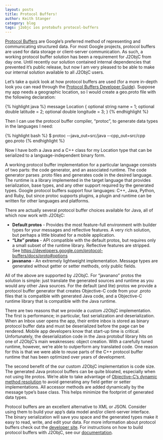 ```yaml
---
layout: posts
title: Protocol Buffers!
author: Keith Stanger
category: blog
tags: j2objc ios protobufs protocol-buffers
---
```

[Protocol Buffers](https://developers.google.com/protocol-buffers/) are Google’s preferred method of representing and communicating structured data. For most Google projects, protocol buffers are used for data storage or client-server communication. As such, a working protocol buffer solution has been a requirement for J2ObjC from day one. Until recently our solution contained internal dependencies that prevented it’s public release, but now I am very pleased to be able to make our internal solution available to all J2ObjC users.

Let’s take a quick look at how protocol buffers are used (for a more in-depth look you can read through the [Protocol Buffers Developer Guide](https://developers.google.com/protocol-buffers/docs/overview)). Suppose my app needs a geographic location, so I would create a geo.proto file with the following declaration:

{% highlight java %}
message Location {
  optional string name = 1;
  optional double latitude = 2;
  optional double longitude = 3;
  }
{% endhighlight %}

Then I can use the protocol buffer compiler, “protoc”, to generate data types in the languages I need:

{% highlight bash %}
$ protoc --java_out=src/java --cpp_out=src/cpp geo.proto
{% endhighlight %}

Now I have both a Java and a C++ class for my Location type that can be serialized to a language-independent binary form.

A working protocol buffer implementation for a particular language consists of two parts: the code generator, and an associated runtime. The code generator parses .proto files and generates code in the desired language. The runtime is a library implemented in the target language that provides serialization, base types, and any other support required by the generated types. Google protocol buffers support four languages: C++, Java, Python, and Ruby, but since protoc supports plugins, a plugin and runtime can be written for other languages and platforms.

There are actually several protocol buffer choices available for Java, all of which now work with J2ObjC:

- **Default protos** - Provides the most feature-full environment with builder types for your messages and reflective features. A very rich solution, but perhaps a little bloated for a mobile application.
- **“Lite” protos** - API compatible with the default protos, but requires only a small subset of the runtime library. Reflective features are stripped. See https://developers.google.com/protocol-buffers/docs/proto#options
- **javanano** - An extremely lightweight implementation. Message types are generated without getter or setter methods, only public fields.

All of the above are supported by J2ObjC. For “javanano” protos the solution is simple: just translate the generated sources and runtime as you would any other Java sources. For the default (and lite) protos we provide a protocol buffer generator that creates Objective-C code from your .proto files that is compatible with generated Java code, and a Objective-C runtime library that is compatible with the Java runtime.

There are two reasons that we provide a custom J2ObjC implementation. The first is performance; in particular, fast serialization and deserialization. When an Inbox user opens the app, their entire inbox is stored as binary protocol buffer data and must be deserialized before the page can be rendered. Mobile app developers know that start-up time is critical. Unfortunately, the deserialization code in the Java protobuf library hits on one of J2ObjC’s main weaknesses: object creation. With a carefully tuned runtime, however, we’re able to outperform any translated code. One reason for this is that we were able to reuse parts of the C++ protocol buffer runtime that has been optimized over years of development.

The second benefit of the our custom J2ObjC implementation is code size. The generated Java protocol buffers can be quite bloated, especially when not using lite protos. We’re able to take advantage of [Objective-C’s dynamic method resolution](https://developer.apple.com/library/prerelease/ios/documentation/Cocoa/Reference/Foundation/Classes/NSObject_Class/index.html#//apple_ref/occ/clm/NSObject/resolveInstanceMethod:) to avoid generating any field getter or setter implementations. All accessor methods are added dynamically by the message type’s base class. This helps minimize the footprint of generated data types.

Protocol buffers are an excellent alternative to XML or JSON. Consider using them to build your app’s data model and/or client-server interface. The binary serialization will save you space and the generated types make it easy to read, write, and edit your data. For more information about protocol buffers check out the [developer site](https://developers.google.com/protocol-buffers/). For instructions on how to build protocol buffers with J2ObjC, see our [documentation](https://github.com/google/j2objc/wiki/Using-Protocol-Buffers).